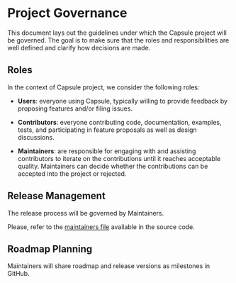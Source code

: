 # Project Governance

This document lays out the guidelines under which the Capsule project will be governed.
The goal is to make sure that the roles and responsibilities are well defined and clarify how decisions are made.

## Roles

In the context of Capsule project, we consider the following roles:

* __Users__: everyone using Capsule, typically willing to provide feedback by proposing features and/or filing issues.

* __Contributors__: everyone contributing code, documentation, examples, tests, and participating in feature proposals as well as design discussions.

* __Maintainers__: are responsible for engaging with and assisting contributors to iterate on the contributions until it reaches acceptable quality. Maintainers can decide whether the contributions can be accepted into the project or rejected.

## Release Management

The release process will be governed by Maintainers.

Please, refer to the [maintainers file](https://github.com/projectcapsule/capsule/blob/master/.github/maintainers.yaml) available in the source code.

## Roadmap Planning

Maintainers will share roadmap and release versions as milestones in GitHub.
